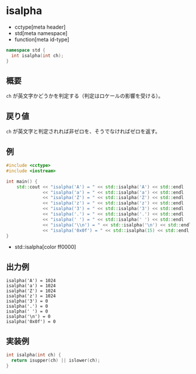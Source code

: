 # isalpha
* cctype[meta header]
* std[meta namespace]
* function[meta id-type]

```cpp
namespace std {
  int isalpha(int ch);
}
```


## 概要
`ch` が英文字かどうかを判定する（判定はロケールの影響を受ける）。


## 戻り値
`ch` が英文字と判定されれば非ゼロを、そうでなければゼロを返す。


## 例
```cpp example
#include <cctype>
#include <iostream>

int main() {
    std::cout << "isalpha('A') = " << std::isalpha('A') << std::endl
              << "isalpha('a') = " << std::isalpha('a') << std::endl
              << "isalpha('Z') = " << std::isalpha('Z') << std::endl
              << "isalpha('z') = " << std::isalpha('z') << std::endl
              << "isalpha('3') = " << std::isalpha('3') << std::endl
              << "isalpha('.') = " << std::isalpha('.') << std::endl
              << "isalpha(' ') = " << std::isalpha(' ') << std::endl
              << "isalpha('\\n') = " << std::isalpha('\n') << std::endl
              << "isalpha('0x0f') = " << std::isalpha(15) << std::endl;
}
```
* std::isalpha[color ff0000]


## 出力例
```
isalpha('A') = 1024
isalpha('a') = 1024
isalpha('Z') = 1024
isalpha('z') = 1024
isalpha('3') = 0
isalpha('.') = 0
isalpha(' ') = 0
isalpha('\n') = 0
isalpha('0x0f') = 0
```

## 実装例
```cpp
int isalpha(int ch) {
  return isupper(ch) || islower(ch);
}
```
